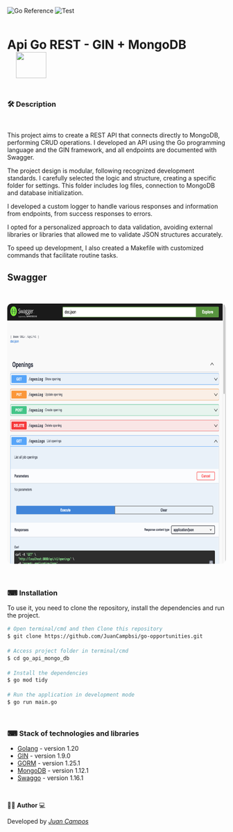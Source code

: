 ![Go Reference](https://pkg.go.dev/badge/github.com/go-telegram-bot-api/telegram-bot-api/v5.svg)
![Test](https://github.com/go-telegram-bot-api/telegram-bot-api/actions/workflows/test.yml/badge.svg)
<div style="width:100%; display: flex; align-items: center;">
  <h1>Api Go REST - GIN + MongoDB
   <img src="https://cdn.jsdelivr.net/gh/devicons/devicon/icons/go/go-original-wordmark.svg" height="60" width="70" style="margin-bottom: -15px; z-index: -10; margin-left: 1.25rem"/>
  </h1> 
</div>


### 🛠  Description   

</br>

This project aims to create a REST API that connects directly to MongoDB, performing CRUD operations. I developed an API using the Go programming language and the GIN framework, and all endpoints are documented with Swagger.

The project design is modular, following recognized development standards. I carefully selected the logic and structure, creating a specific folder for settings. This folder includes log files, connection to MongoDB and database initialization.

I developed a custom logger to handle various responses and information from endpoints, from success responses to errors.

I opted for a personalized approach to data validation, avoiding external libraries or libraries that allowed me to validate JSON structures accurately.

To speed up development, I also created a Makefile with customized commands that facilitate routine tasks.


## Swagger

</br>

<p align="center">
  <kbd>
 <img width="100%" style="border-radius: 10px" height="600" src="https://github.com/JuanCampbsi/Preview_README/blob/86f37a264c34d108e5e1f52e9acc8c144fa81a12/assets/go-oportunities-swaggers.png" alt="Intro"> 
  </kbd>
  </br>
</p>

</br>


### ⌨ Installation
To use it, you need to clone the repository, install the dependencies and run the project.

```bash
# Open terminal/cmd and then Clone this repository
$ git clone https://github.com/JuanCampbsi/go-opportunities.git

# Access project folder in terminal/cmd
$ cd go_api_mongo_db

# Install the dependencies
$ go mod tidy

# Run the application in development mode
$ go run main.go                           

```

</br>	

### ⌨ Stack of technologies and libraries

-   [Golang](https://go.dev/doc/) - version 1.20
-   [GIN](https://github.com/gin-gonic/gin) - version 1.9.0
-   [GORM](https://gorm.io/gorm ) - version 1.25.1
-   [MongoDB](go.mongodb.org/mongo-driver) - version 1.12.1
-   [Swaggo](https://github.com/swaggo/swag) - version 1.16.1
 
</br>

👨‍💻 **Author** 💻

Developed by [_Juan Campos_](https://www.linkedin.com/in/juancampos-ferreira/)